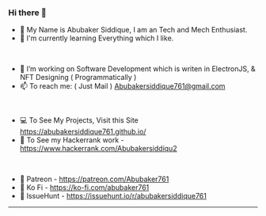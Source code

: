 ### Hi there 👋

- 👋 My Name is Abubaker Siddique, I am an Tech and Mech Enthusiast. 
- 🌱 I'm currently learning Everything which I like.

<br/>

- 🔭 I’m working on Software Development which is writen in ElectronJS, & NFT Designing ( Programmatically )
- 📫 To reach me: ( Just Mail ) Abubakersiddique761@gmail.com

<br/>

- 💻 To See My Projects, Visit this Site https://abubakersiddique761.github.io/
- 🤖 To See my Hackerrank work - https://www.hackerrank.com/Abubakersiddiqu2

<br/>

- 💸 Patreon - https://patreon.com/Abubaker761
- 💸 Ko Fi - https://ko-fi.com/abubaker761
- 💸 IssueHunt - https://issuehunt.io/r/abubakersiddique761

---

<img src="https://komarev.com/ghpvc/?username=Abubakersiddique761&style=flat-square&color=blue" alt=""/>

<!-- <a href="https://github.com/anuraghazra/github-readme-stats"><img align="center" src="https://github-readme-stats.vercel.app/api/top-langs/?username=Abubakersiddique761&layout=compact&theme=buefy&hide_border=true" /></a>

---

<a href="https://github.com/anuraghazra/github-readme-stats"><img align="center" src="https://github-readme-stats.vercel.app/api?username=Abubakersiddique761&show_icons=true&include_all_commits=true&theme=buefy&hide_border=true" alt="Anurag's github stats" /></a> -->
